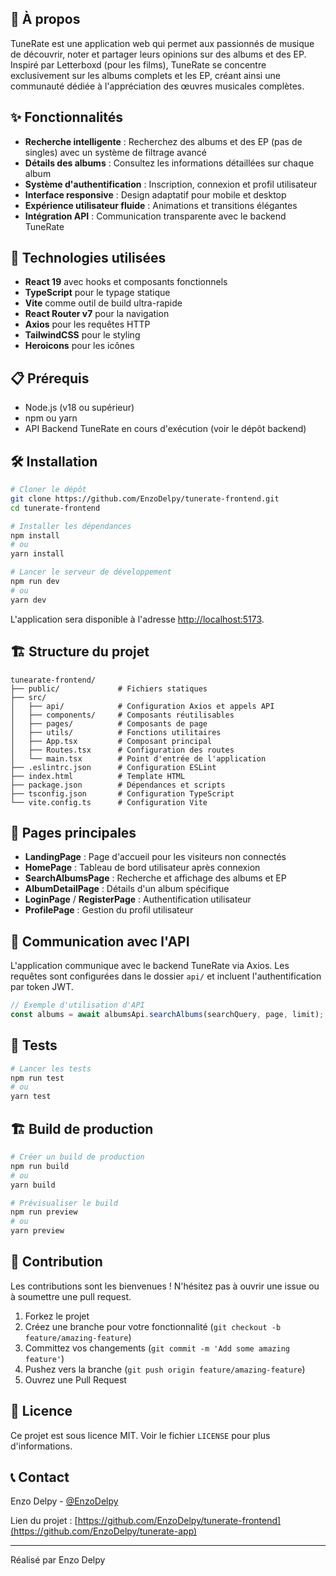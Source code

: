 ## 🎵 À propos

TuneRate est une application web qui permet aux passionnés de musique de découvrir, noter et partager leurs opinions sur des albums et des EP. Inspiré par Letterboxd (pour les films), TuneRate se concentre exclusivement sur les albums complets et les EP, créant ainsi une communauté dédiée à l'appréciation des œuvres musicales complètes.

## ✨ Fonctionnalités

- **Recherche intelligente** : Recherchez des albums et des EP (pas de singles) avec un système de filtrage avancé
- **Détails des albums** : Consultez les informations détaillées sur chaque album
- **Système d'authentification** : Inscription, connexion et profil utilisateur
- **Interface responsive** : Design adaptatif pour mobile et desktop
- **Expérience utilisateur fluide** : Animations et transitions élégantes
- **Intégration API** : Communication transparente avec le backend TuneRate

## 🚀 Technologies utilisées

- **React 19** avec hooks et composants fonctionnels
- **TypeScript** pour le typage statique
- **Vite** comme outil de build ultra-rapide
- **React Router v7** pour la navigation
- **Axios** pour les requêtes HTTP
- **TailwindCSS** pour le styling
- **Heroicons** pour les icônes

## 📋 Prérequis

- Node.js (v18 ou supérieur)
- npm ou yarn
- API Backend TuneRate en cours d'exécution (voir le dépôt backend)

## 🛠️ Installation

```bash
# Cloner le dépôt
git clone https://github.com/EnzoDelpy/tunerate-frontend.git
cd tunerate-frontend

# Installer les dépendances
npm install
# ou
yarn install

# Lancer le serveur de développement
npm run dev
# ou
yarn dev
```

L'application sera disponible à l'adresse [http://localhost:5173](http://localhost:5173).

## 🏗️ Structure du projet

```
tunearate-frontend/
├── public/             # Fichiers statiques
├── src/
│   ├── api/            # Configuration Axios et appels API
│   ├── components/     # Composants réutilisables
│   ├── pages/          # Composants de page
│   ├── utils/          # Fonctions utilitaires
│   ├── App.tsx         # Composant principal
│   ├── Routes.tsx      # Configuration des routes
│   └── main.tsx        # Point d'entrée de l'application
├── .eslintrc.json      # Configuration ESLint
├── index.html          # Template HTML
├── package.json        # Dépendances et scripts
├── tsconfig.json       # Configuration TypeScript
└── vite.config.ts      # Configuration Vite
```

## 📱 Pages principales

- **LandingPage** : Page d'accueil pour les visiteurs non connectés
- **HomePage** : Tableau de bord utilisateur après connexion
- **SearchAlbumsPage** : Recherche et affichage des albums et EP
- **AlbumDetailPage** : Détails d'un album spécifique
- **LoginPage** / **RegisterPage** : Authentification utilisateur
- **ProfilePage** : Gestion du profil utilisateur

## 🔄 Communication avec l'API

L'application communique avec le backend TuneRate via Axios. Les requêtes sont configurées dans le dossier `api/` et incluent l'authentification par token JWT.

```typescript
// Exemple d'utilisation d'API
const albums = await albumsApi.searchAlbums(searchQuery, page, limit);
```

## 🧪 Tests

```bash
# Lancer les tests
npm run test
# ou
yarn test
```

## 🏗️ Build de production

```bash
# Créer un build de production
npm run build
# ou
yarn build

# Prévisualiser le build
npm run preview
# ou
yarn preview
```

## 🤝 Contribution

Les contributions sont les bienvenues ! N'hésitez pas à ouvrir une issue ou à soumettre une pull request.

1. Forkez le projet
2. Créez une branche pour votre fonctionnalité (`git checkout -b feature/amazing-feature`)
3. Committez vos changements (`git commit -m 'Add some amazing feature'`)
4. Pushez vers la branche (`git push origin feature/amazing-feature`)
5. Ouvrez une Pull Request

## 📝 Licence

Ce projet est sous licence MIT. Voir le fichier `LICENSE` pour plus d'informations.

## 📞 Contact

Enzo Delpy - [@EnzoDelpy](https://github.com/EnzoDelpy)

Lien du projet : [https://github.com/EnzoDelpy/tunerate-frontend](https://github.com/EnzoDelpy/tunerate-app)

---

Réalisé par Enzo Delpy
